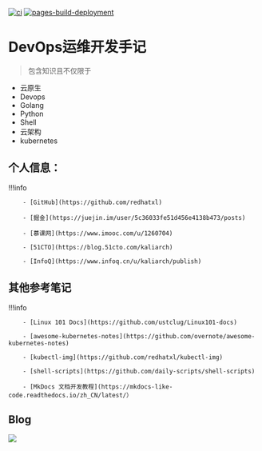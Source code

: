 
[![ci](https://github.com/hujianli94/hujianli94.github.io/actions/workflows/ci.yml/badge.svg)](https://github.com/hujianli94/hujianli94.github.io/blob/main/.github/workflows/ci.yml)
[![pages-build-deployment](https://github.com/hujianli94/hujianli94.github.io/actions/workflows/pages/pages-build-deployment/badge.svg?branch=gh-pages)](https://github.com/hujianli94/hujianli94.github.io/actions/workflows/pages/pages-build-deployment)



# DevOps运维开发手记

>  包含知识且不仅限于 


- 云原生
- Devops
- Golang
- Python
- Shell
- 云架构
- kubernetes


## 个人信息：

!!!info


        - [GitHub](https://github.com/redhatxl)
    
        - [掘金](https://juejin.im/user/5c36033fe51d456e4138b473/posts)
    
        - [慕课网](https://www.imooc.com/u/1260704)
    
        - [51CTO](https://blog.51cto.com/kaliarch)
    
        - [InfoQ](https://www.infoq.cn/u/kaliarch/publish)


## 其他参考笔记

!!!info

        - [Linux 101 Docs](https://github.com/ustclug/Linux101-docs)

        - [awesome-kubernetes-notes](https://github.com/overnote/awesome-kubernetes-notes)
    
        - [kubectl-img](https://github.com/redhatxl/kubectl-img)
    
        - [shell-scripts](https://github.com/daily-scripts/shell-scripts)

        - [MkDocs 文档开发教程](https://mkdocs-like-code.readthedocs.io/zh_CN/latest/）
## Blog

![](https://kaliarch-bucket-1251990360.cos.ap-beijing.myqcloud.com/blog_img/20220204194001.png)